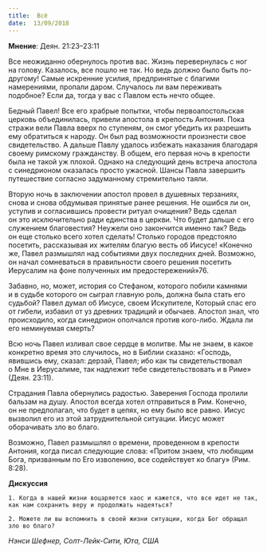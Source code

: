 ```yaml
---
title:  Всё
date:  13/09/2018
---
```


**Мнение**: Деян. 21:23–23:11

Все неожиданно обернулось против вас. Жизнь перевернулась с ног на голову. Казалось, все пошло не так. Но ведь должно было быть по-другому! Самые искренние усилия, предпринятые с благими намерениями, пропали даром. Случалось ли вам переживать подобное? Если да, тогда у вас с Павлом есть нечто общее.

Бедный Павел! Все его храбрые попытки, чтобы первоапостольская церковь объединилась, привели апостола в крепость Антония. Пока стражи вели Павла вверх по ступеням, он смог убедить их разрешить ему обратиться к народу. Он был рад возможности произнести свое свидетельство. А дальше Павлу удалось избежать наказания благодаря своему римскому гражданству. В общем, его первая ночь в крепости была не такой уж плохой. Однако на следующий день встреча апостола с синедрионом оказалась просто ужасной. Шансы Павла завершить путешествие согласно задуманному стремительно таяли.

Вторую ночь в заключении апостол провел в душевных терзаниях, снова и снова обдумывая принятые ранее решения. Не ошибся ли он, уступив и согласившись провести ритуал очищения? Ведь сделал он это исключительно ради единства в церкви. Что будет дальше с его служением благовестия? Неужели оно закончится именно так? Ведь он еще столько всего хотел сделать! Столько городов предстояло посетить, рассказывая их жителям благую весть об Иисусе! «Конечно же, Павел размышлял над событиями двух последних дней. Возможно, он начал сомневаться в правильности своего решения посетить Иерусалим на фоне полученных им предостережений»76.

Забавно, но, может, история со Стефаном, которого побили камнями и в судьбе которого он сыграл главную роль, должна была стать его судьбой? Павел думал об Иисусе, своем Искупителе, Который спас его от гибели, избавил от уз древних традиций и обычаев. Апостол знал, что происходило, когда синедрион ополчался против кого-либо. Ждала ли его неминуемая смерть?

Всю ночь Павел изливал свое сердце в молитве. Мы не знаем, в какое конкретно время это случилось, но в Библии сказано: «Господь, явившись ему, сказал: дерзай, Павел; ибо как ты свидетельствовал о Мне в Иерусалиме, так надлежит тебе свидетельствовать и в Риме» (Деян. 23:11).

Страдания Павла обернулись радостью. Заверения Господа пролили бальзам на душу. Апостол всегда хотел отправиться в Рим. Конечно, он не предполагал, что будет в цепях, но ему было все равно. Иисус вызволил его из этой затруднительной ситуации. Иисус может оборачивать зло во благо.

Возможно, Павел размышлял о времени, проведенном в крепости Антония, когда писал следующие слова: «Притом знаем, что любящим Бога, призванным по Его изволению, все содействует ко благу» (Рим. 8:28).

**Дискуссия**

`1.	Когда в нашей жизни воцаряется хаос и кажется, что все идет не так, как нам сохранить веру и продолжать надеяться?`

`2.	Можете ли вы вспомнить в своей жизни ситуации, когда Бог обращал зло во благо?`

_Нэнси Шефнер, Солт-Лейк-Сити, Юта, США_